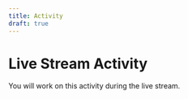 ```yaml
---
title: Activity
draft: true
---
```


# Live Stream Activity

You will work on this activity during the live stream.
